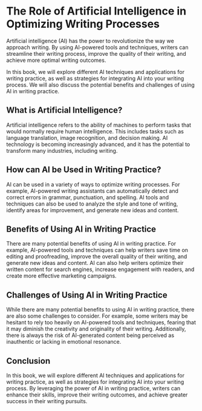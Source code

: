 The Role of Artificial Intelligence in Optimizing Writing Processes
============================================================================================

Artificial intelligence (AI) has the power to revolutionize the way we approach writing. By using AI-powered tools and techniques, writers can streamline their writing process, improve the quality of their writing, and achieve more optimal writing outcomes.

In this book, we will explore different AI techniques and applications for writing practice, as well as strategies for integrating AI into your writing process. We will also discuss the potential benefits and challenges of using AI in writing practice.

What is Artificial Intelligence?
--------------------------------

Artificial intelligence refers to the ability of machines to perform tasks that would normally require human intelligence. This includes tasks such as language translation, image recognition, and decision making. AI technology is becoming increasingly advanced, and it has the potential to transform many industries, including writing.

How can AI be Used in Writing Practice?
---------------------------------------

AI can be used in a variety of ways to optimize writing processes. For example, AI-powered writing assistants can automatically detect and correct errors in grammar, punctuation, and spelling. AI tools and techniques can also be used to analyze the style and tone of writing, identify areas for improvement, and generate new ideas and content.

Benefits of Using AI in Writing Practice
----------------------------------------

There are many potential benefits of using AI in writing practice. For example, AI-powered tools and techniques can help writers save time on editing and proofreading, improve the overall quality of their writing, and generate new ideas and content. AI can also help writers optimize their written content for search engines, increase engagement with readers, and create more effective marketing campaigns.

Challenges of Using AI in Writing Practice
------------------------------------------

While there are many potential benefits to using AI in writing practice, there are also some challenges to consider. For example, some writers may be hesitant to rely too heavily on AI-powered tools and techniques, fearing that it may diminish the creativity and originality of their writing. Additionally, there is always the risk of AI-generated content being perceived as inauthentic or lacking in emotional resonance.

Conclusion
----------

In this book, we will explore different AI techniques and applications for writing practice, as well as strategies for integrating AI into your writing process. By leveraging the power of AI in writing practice, writers can enhance their skills, improve their writing outcomes, and achieve greater success in their writing pursuits.

